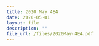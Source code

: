 ```yaml
---
title: 2020 May 4E4
date: 2020-05-01
layout: file
description: ""
file_url: /files/2020May-4E4.pdf
---
```

